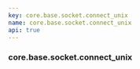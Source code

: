 ```yaml
---
key: core.base.socket.connect_unix
name: core.base.socket.connect_unix
api: true
---
```


### core.base.socket.connect_unix
